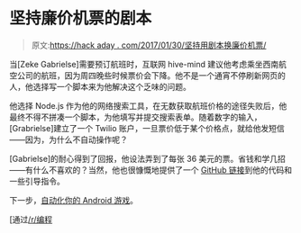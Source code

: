 # 坚持廉价机票的剧本

> 原文:[https://hack aday . com/2017/01/30/坚持用剧本换廉价机票/](https://hackaday.com/2017/01/30/sticking-with-the-script-for-cheap-plane-tickets/)

当[Zeke Gabrielse]需要预订航班时，互联网 hive-mind 建议他考虑乘坐西南航空公司的航班，因为周四晚些时候票价会下降。他不是一个通宵不停刷新网页的人，他选择写一个脚本来为他解决这个乏味的问题。

他选择 Node.js 作为他的网络搜索工具，在无数获取航班价格的途径失败后，他最终不得不拼凑一个脚本，为他填写并提交搜索表单。随着数字的输入，[Grabrielse]建立了一个 Twilio 账户，一旦票价低于某个价格点，就给他发短信——因为，为什么不自动操作呢？

[Gabrielse]的耐心得到了回报，他设法弄到了每张 36 美元的票。省钱和学几招——有什么不喜欢的？当然，他也很慷慨地提供了一个 [GitHub 链接](https://github.com/ezekg/swa-dashboard)到他的代码和一些引导指令。

下一步，[自动化你的 Android 游戏](http://hackaday.com/2012/11/09/scripting-to-automate-your-mindless-android-games/)。

[通过[/r/编程](https://www.reddit.com/r/programming/comments/5lk2qb/the_programmers_guide_to_booking_a_plane/)